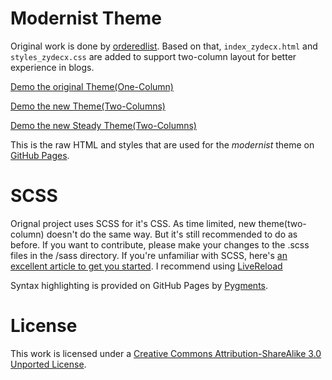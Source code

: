 # Modernist Theme

Original work is done by [orderedlist](http://github.com/orderedlist). Based on that, `index_zydecx.html` and `styles_zydecx.css` are added to support two-column layout for better experience in blogs.

[Demo the original Theme(One-Column)](http://zydecx.github.io/modernist/index.html)

[Demo the new Theme(Two-Columns)](http://zydecx.github.io/modernist/index_zydecx.html)

[Demo the new Steady Theme(Two-Columns)](http://zydecx.github.io/modernist/index_zydecx_steady.html)

This is the raw HTML and styles that are used for the *modernist* theme on [GitHub Pages](http://pages.github.com/).

# SCSS

Orignal project uses SCSS for it's CSS. As time limited, new theme(two-column) doesn't do the same way. But it's still recommended to do as before. If you want to contribute, please make your changes to the .scss files in the /sass directory. If you're unfamiliar with SCSS, here's [an excellent article to get you started](http://www.alistapart.com/articles/getting-started-with-sass/). I recommend using [LiveReload](http://livereload.com)

Syntax highlighting is provided on GitHub Pages by [Pygments](http://pygments.org).

# License

This work is licensed under a [Creative Commons Attribution-ShareAlike 3.0 Unported License](http://creativecommons.org/licenses/by-sa/3.0/).

